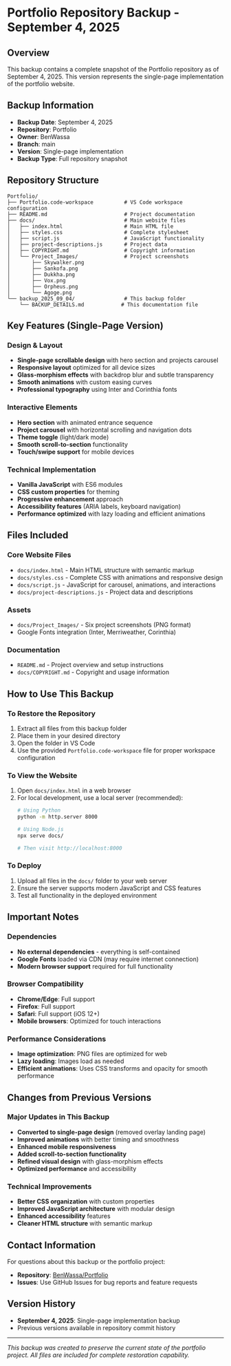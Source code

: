 # Portfolio Repository Backup - September 4, 2025

## Overview

This backup contains a complete snapshot of the Portfolio repository as of September 4, 2025. This version represents the single-page implementation of the portfolio website.

## Backup Information

- **Backup Date**: September 4, 2025
- **Repository**: Portfolio
- **Owner**: BenWassa
- **Branch**: main
- **Version**: Single-page implementation
- **Backup Type**: Full repository snapshot

## Repository Structure

```
Portfolio/
├── Portfolio.code-workspace          # VS Code workspace configuration
├── README.md                         # Project documentation
├── docs/                             # Main website files
│   ├── index.html                    # Main HTML file
│   ├── styles.css                    # Complete stylesheet
│   ├── script.js                     # JavaScript functionality
│   ├── project-descriptions.js       # Project data
│   ├── COPYRIGHT.md                  # Copyright information
│   └── Project_Images/               # Project screenshots
│       ├── Skywalker.png
│       ├── Sankofa.png
│       ├── Dukkha.png
│       ├── Vox.png
│       ├── Orpheus.png
│       └── Agoge.png
└── backup_2025_09_04/                # This backup folder
    └── BACKUP_DETAILS.md            # This documentation file
```

## Key Features (Single-Page Version)

### Design & Layout
- **Single-page scrollable design** with hero section and projects carousel
- **Responsive layout** optimized for all device sizes
- **Glass-morphism effects** with backdrop blur and subtle transparency
- **Smooth animations** with custom easing curves
- **Professional typography** using Inter and Corinthia fonts

### Interactive Elements
- **Hero section** with animated entrance sequence
- **Project carousel** with horizontal scrolling and navigation dots
- **Theme toggle** (light/dark mode)
- **Smooth scroll-to-section** functionality
- **Touch/swipe support** for mobile devices

### Technical Implementation
- **Vanilla JavaScript** with ES6 modules
- **CSS custom properties** for theming
- **Progressive enhancement** approach
- **Accessibility features** (ARIA labels, keyboard navigation)
- **Performance optimized** with lazy loading and efficient animations

## Files Included

### Core Website Files
- `docs/index.html` - Main HTML structure with semantic markup
- `docs/styles.css` - Complete CSS with animations and responsive design
- `docs/script.js` - JavaScript for carousel, animations, and interactions
- `docs/project-descriptions.js` - Project data and descriptions

### Assets
- `docs/Project_Images/` - Six project screenshots (PNG format)
- Google Fonts integration (Inter, Merriweather, Corinthia)

### Documentation
- `README.md` - Project overview and setup instructions
- `docs/COPYRIGHT.md` - Copyright and usage information

## How to Use This Backup

### To Restore the Repository
1. Extract all files from this backup folder
2. Place them in your desired directory
3. Open the folder in VS Code
4. Use the provided `Portfolio.code-workspace` file for proper workspace configuration

### To View the Website
1. Open `docs/index.html` in a web browser
2. For local development, use a local server (recommended):
   ```bash
   # Using Python
   python -m http.server 8000

   # Using Node.js
   npx serve docs/

   # Then visit http://localhost:8000
   ```

### To Deploy
1. Upload all files in the `docs/` folder to your web server
2. Ensure the server supports modern JavaScript and CSS features
3. Test all functionality in the deployed environment

## Important Notes

### Dependencies
- **No external dependencies** - everything is self-contained
- **Google Fonts** loaded via CDN (may require internet connection)
- **Modern browser support** required for full functionality

### Browser Compatibility
- **Chrome/Edge**: Full support
- **Firefox**: Full support
- **Safari**: Full support (iOS 12+)
- **Mobile browsers**: Optimized for touch interactions

### Performance Considerations
- **Image optimization**: PNG files are optimized for web
- **Lazy loading**: Images load as needed
- **Efficient animations**: Uses CSS transforms and opacity for smooth performance

## Changes from Previous Versions

### Major Updates in This Backup
- **Converted to single-page design** (removed overlay landing page)
- **Improved animations** with better timing and smoothness
- **Enhanced mobile responsiveness**
- **Added scroll-to-section functionality**
- **Refined visual design** with glass-morphism effects
- **Optimized performance** and accessibility

### Technical Improvements
- **Better CSS organization** with custom properties
- **Improved JavaScript architecture** with modular design
- **Enhanced accessibility** features
- **Cleaner HTML structure** with semantic markup

## Contact Information

For questions about this backup or the portfolio project:
- **Repository**: [BenWassa/Portfolio](https://github.com/BenWassa/Portfolio)
- **Issues**: Use GitHub Issues for bug reports and feature requests

## Version History

- **September 4, 2025**: Single-page implementation backup
- Previous versions available in repository commit history

---

*This backup was created to preserve the current state of the portfolio project. All files are included for complete restoration capability.*
